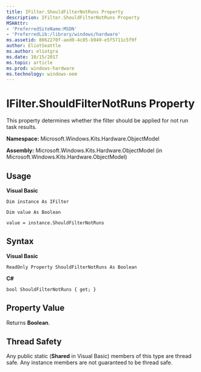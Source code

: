 ```yaml
---
title: IFilter.ShouldFilterNotRuns Property
description: IFilter.ShouldFilterNotRuns Property
MSHAttr:
- 'PreferredSiteName:MSDN'
- 'PreferredLib:/library/windows/hardware'
ms.assetid: 8062270f-aed0-4c85-b949-e5f5711c5f9f
author: EliotSeattle
ms.author: eliotgra
ms.date: 10/15/2017
ms.topic: article
ms.prod: windows-hardware
ms.technology: windows-oem
---
```


# IFilter.ShouldFilterNotRuns Property


This property determines whether the filter should be applied for not run task results.

**Namespace:** Microsoft.Windows.Kits.Hardware.ObjectModel

**Assembly:** Microsoft.Windows.Kits.Hardware.ObjectModel (in Microsoft.Windows.Kits.Hardware.ObjectModel)

## <span id="Usage"></span><span id="usage"></span><span id="USAGE"></span>Usage


**Visual Basic**

`Dim instance As IFilter`

`Dim value As Boolean`

`value = instance.ShouldFilterNotRuns`

## <span id="Syntax"></span><span id="syntax"></span><span id="SYNTAX"></span>Syntax


**Visual Basic**

`ReadOnly Property ShouldFilterNotRuns As Boolean`

**C#**

`bool ShouldFilterNotRuns { get; }`

## <span id="Property_Value"></span><span id="property_value"></span><span id="PROPERTY_VALUE"></span>Property Value


Returns **Boolean**.

## <span id="Thread_Safety"></span><span id="thread_safety"></span><span id="THREAD_SAFETY"></span>Thread Safety


Any public static (**Shared** in Visual Basic) members of this type are thread safe. Any instance members are not guaranteed to be thread safe.

 

 






